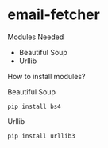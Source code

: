 # email-fetcher

Modules Needed 
- Beautiful Soup
- Urllib

How to install modules?
 
Beautiful Soup 
```
pip install bs4
```
Urllib
```
pip install urllib3
```
